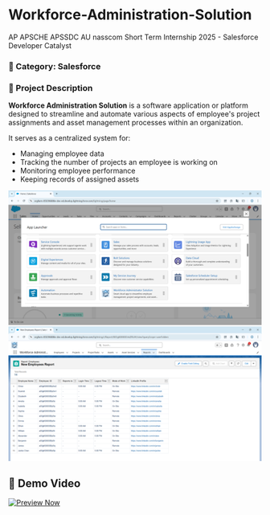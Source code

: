 # Workforce-Administration-Solution
AP APSCHE APSSDC AU nasscom Short Term Internship 2025 - Salesforce Developer Catalyst

### 📁 Category: Salesforce

### 📄 Project Description

**Workforce Administration Solution** is a software application or platform designed to streamline and automate various aspects of employee's project assignments and asset management processes within an organization.

It serves as a centralized system for:
- Managing employee data
- Tracking the number of projects an employee is working on
- Monitoring employee performance
- Keeping records of assigned assets

![](https://github.com/keerthivddv/Workforce-Administration-Solution/blob/faa831640556140a4184a301e3895452307dbbb4/Screenshots/Screenshot%202025-07-31%20025215.png)
![](https://github.com/keerthivddv/Workforce-Administration-Solution/blob/faa831640556140a4184a301e3895452307dbbb4/Screenshots/Screenshot%202025-07-31%20030239.png)

## 🎥 Demo Video
[![Preview Now](https://img.shields.io/badge/Preview-Video-blueviolet)](https://keerthivddv.github.io/Workforce-Administration-Solution/WAS%20Demo.html)
